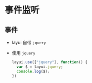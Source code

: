 # 事件监听

## 事件

+ layui 自带 `jquery`

+ 使用 `jquery`

  ```js
  layui.use(["jquery"], function() {
    var $ = layui.jquery;
    console.log($);
  })
  ```
